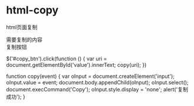 # html-copy
html页面复制

<div id="value">需要复制的内容</div>

<div id="copy_btn">复制按钮</div>

$('#copy_btn').click(function () {
    var uri = document.getElementById('value').innerText;
    copy(uri);
})

function copy(event) {
    var oInput = document.createElement('input');
    oInput.value = event;
    document.body.appendChild(oInput);
    oInput.select();
    document.execCommand('Copy');
    oInput.style.display = 'none';
    alert('复制成功');
}

